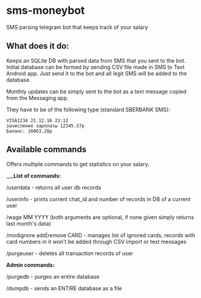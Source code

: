 # sms-moneybot

SMS parsing telegram bot that keeps track of your salary

## What does it do:

Keeps an SQLite DB with parsed data from SMS that you sent to the bot.
Initial database can be formed by sending CSV file made in SMS to Text Android app.
Just send it to the bot and all legit SMS will be added to the database.

Monthly updates can be simply sent to the bot as a text message copied from the Messaging app.

They have to be of the following type (standard SBERBANK SMS):

    VISA1234 21.12.16 22:12
    зачисление зарплаты 12345.57р
    Баланс: 16063.28р

## Available commands

Offers multiple commands to get statistics on your salary.

_____List of commands:__

/userdata - returns all user db records

/userinfo - prints current chat_id and number of records in DB of a current user

/wage MM YYYY (both arguments are optional, if none given simply returns last month's data)

/modignore add|remove CARD - manages list of ignored cards, records with card numbers in it won't be added through CSV import or text messages

/purgeuser - deletes all transaction records of user


__Admin commands:__

/purgedb - purges an entire database

/dumpdb - sends an ENTIRE database as a file
